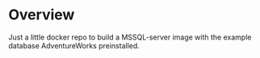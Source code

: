 # Overview

Just a little docker repo to build a MSSQL-server image with the example database AdventureWorks preinstalled.

